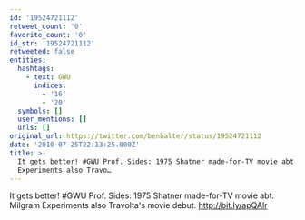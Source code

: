 ```yaml
---
id: '19524721112'
retweet_count: '0'
favorite_count: '0'
id_str: '19524721112'
retweeted: false
entities:
  hashtags:
    - text: GWU
      indices:
        - '16'
        - '20'
  symbols: []
  user_mentions: []
  urls: []
original_url: https://twitter.com/benbalter/status/19524721112
date: '2010-07-25T22:13:25.000Z'
title: >-
  It gets better! #GWU Prof. Sides: 1975 Shatner made-for-TV movie abt. Milgram
  Experiments also Travo…
---
```


It gets better! #GWU Prof. Sides: 1975 Shatner made-for-TV movie abt. Milgram Experiments also Travolta's movie debut. http://bit.ly/apQAlr